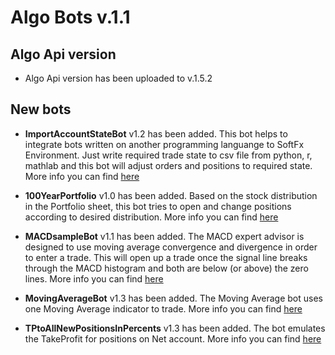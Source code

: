 # Algo Bots v.1.1

## Algo Api version
* Algo Api version has been uploaded to v.1.5.2

## New bots

* **ImportAccountStateBot** v1.2 has been added. This bot helps to integrate bots written on another programming languange to SoftFx Environment. Just write required trade state to csv file from python, r, mathlab and this bot will adjust orders and positions to required state. More info you can find [here](https://github.com/SoftFx/AlgoBots/tree/develop/ImportAccountStateBot)

* **100YearPortfolio** v1.0 has been added. Based on the stock distribution in the Portfolio sheet, this bot tries to open and change positions according to desired distribution. More info you can find [here](https://github.com/SoftFx/AlgoBots/tree/develop/100YearPortfolio)

* **MACDsampleBot** v1.1 has been added. The MACD expert advisor is designed to use moving average convergence and divergence in order to enter a trade. This will open up a trade once the signal line breaks through the MACD histogram and both are below (or above) the zero lines. More info you can find [here](https://github.com/SoftFx/AlgoBots/tree/develop/MACDsampleBot)

* **MovingAverageBot** v1.3 has been added. The Moving Average bot uses one Moving Average indicator to trade. More info you can find [here](https://github.com/SoftFx/AlgoBots/tree/develop/MovingAverageBot)

* **TPtoAllNewPositionsInPercents** v1.3 has been added. The bot emulates the TakeProfit for positions on Net account. More info you can find [here](https://github.com/SoftFx/AlgoBots/tree/develop/TPtoAllNewPositionsInPercents)